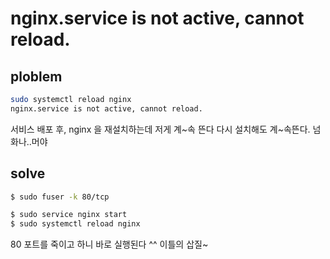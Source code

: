 # nginx.service is not active, cannot reload.

## ploblem

```bash
sudo systemctl reload nginx
nginx.service is not active, cannot reload.
```

서비스 배포 후,  nginx 을 재설치하는데 저게 계~속 뜬다 다시 설치해도 계~속뜬다. 넘화나..머야



## solve

```bash
$ sudo fuser -k 80/tcp

$ sudo service nginx start
$ sudo systemctl reload nginx

```

80 포트를 죽이고 하니 바로 실행된다 ^^ 이틀의 삽질~